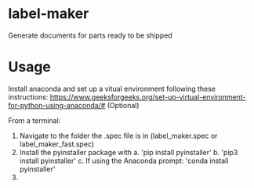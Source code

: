 # label-maker
Generate documents for parts ready to be shipped
# Usage
Install anaconda and set up a vitual environment following these instructions: https://www.geeksforgeeks.org/set-up-virtual-environment-for-python-using-anaconda/# (Optional)

From a terminal:
1. Navigate to the folder the .spec file is in (label_maker.spec or label_maker_fast.spec)
2. Install the pyinstaller package with
   a. 'pip install pyinstaller'
   b. 'pip3 install pyinstaller'
   c. If using the Anaconda prompt: 'conda install pyinstaller'
4. 
